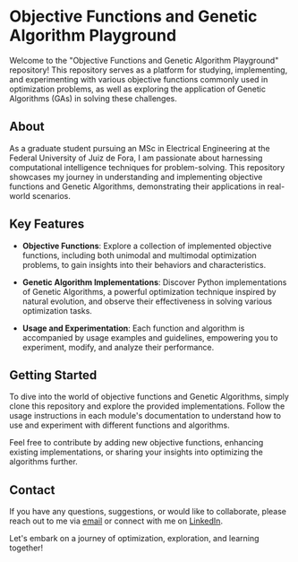 # Objective Functions and Genetic Algorithm Playground

Welcome to the "Objective Functions and Genetic Algorithm Playground" repository! This repository serves as a platform for studying, implementing, and experimenting with various objective functions commonly used in optimization problems, as well as exploring the application of Genetic Algorithms (GAs) in solving these challenges.

## About

As a graduate student pursuing an MSc in Electrical Engineering at the Federal University of Juiz de Fora, I am passionate about harnessing computational intelligence techniques for problem-solving. This repository showcases my journey in understanding and implementing objective functions and Genetic Algorithms, demonstrating their applications in real-world scenarios.

## Key Features

- **Objective Functions**: Explore a collection of implemented objective functions, including both unimodal and multimodal optimization problems, to gain insights into their behaviors and characteristics.

- **Genetic Algorithm Implementations**: Discover Python implementations of Genetic Algorithms, a powerful optimization technique inspired by natural evolution, and observe their effectiveness in solving various optimization tasks.

- **Usage and Experimentation**: Each function and algorithm is accompanied by usage examples and guidelines, empowering you to experiment, modify, and analyze their performance.

## Getting Started

To dive into the world of objective functions and Genetic Algorithms, simply clone this repository and explore the provided implementations. Follow the usage instructions in each module's documentation to understand how to use and experiment with different functions and algorithms.

Feel free to contribute by adding new objective functions, enhancing existing implementations, or sharing your insights into optimizing the algorithms further.

## Contact

If you have any questions, suggestions, or would like to collaborate, please reach out to me via [email](mailto:renato.luiz@engenharia.ufjf.br) or connect with me on [LinkedIn](https://www.linkedin.com/in/renato-faraco/).

Let's embark on a journey of optimization, exploration, and learning together!
